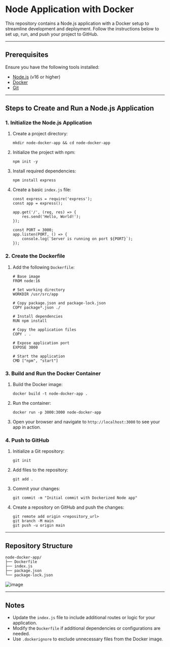 # Node Application with Docker 

This repository contains a Node.js application with a Docker setup to streamline development and deployment. Follow the instructions below to set up, run, and push your project to GitHub.

---

## Prerequisites

Ensure you have the following tools installed:
- [Node.js](https://nodejs.org/) (v16 or higher)
- [Docker](https://www.docker.com/)
- [Git](https://git-scm.com/)

---

## Steps to Create and Run a Node.js Application

### 1. Initialize the Node.js Application
1. Create a project directory:
   ```
   mkdir node-docker-app && cd node-docker-app
   ```
2. Initialize the project with npm:
   ```
   npm init -y
   ```
3. Install required dependencies:
   ```
   npm install express
   ```
4. Create a basic `index.js` file:
   ```
   const express = require('express');
   const app = express();

   app.get('/', (req, res) => {
       res.send('Hello, World!');
   });

   const PORT = 3000;
   app.listen(PORT, () => {
       console.log(`Server is running on port ${PORT}`);
   });
   ```

### 2. Create the Dockerfile
1. Add the following `Dockerfile`:
   ```
   # Base image
   FROM node:16

   # Set working directory
   WORKDIR /usr/src/app

   # Copy package.json and package-lock.json
   COPY package*.json ./

   # Install dependencies
   RUN npm install

   # Copy the application files
   COPY . .

   # Expose application port
   EXPOSE 3000

   # Start the application
   CMD ["npm", "start"]
   ```

### 3. Build and Run the Docker Container
1. Build the Docker image:
   ```
   docker build -t node-docker-app .
   ```
2. Run the container:
   ```
   docker run -p 3000:3000 node-docker-app
   ```
3. Open your browser and navigate to `http://localhost:3000` to see your app in action.

### 4. Push to GitHub
1. Initialize a Git repository:
   ```
   git init
   ```
2. Add files to the repository:
   ```
   git add .
   ```
3. Commit your changes:
   ```
   git commit -m "Initial commit with Dockerized Node app"
   ```
4. Create a repository on GitHub and push the changes:
   ```
   git remote add origin <repository_url>
   git branch -M main
   git push -u origin main
   ```

---

## Repository Structure
```
node-docker-app/
├── Dockerfile
├── index.js
├── package.json
└── package-lock.json
```
![image](https://github.com/user-attachments/assets/0b8c4a65-4b55-43ae-b2d8-a401ba08e076)

---

## Notes
- Update the `index.js` file to include additional routes or logic for your application.
- Modify the `Dockerfile` if additional dependencies or configurations are needed.
- Use `.dockerignore` to exclude unnecessary files from the Docker image.

